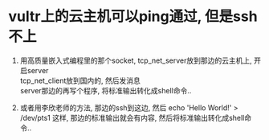 # vultr上的云主机可以ping通过, 但是ssh不上
1. 用高质量嵌入式编程里的那个socket, tcp_net_server放到那边的云主机上, 开启server  
tcp_net_client放到国内的, 然后发消息  
server那边的再写个程序, 将标准输出转化成shell命令..  

2. 或者用李欣老师的方法, 那边的ssh到这边, 然后 echo 'Hello World!' > /dev/pts1 这样, 那边的标准输出就会有内容, 然后将标准输出转化成shell命令..  
